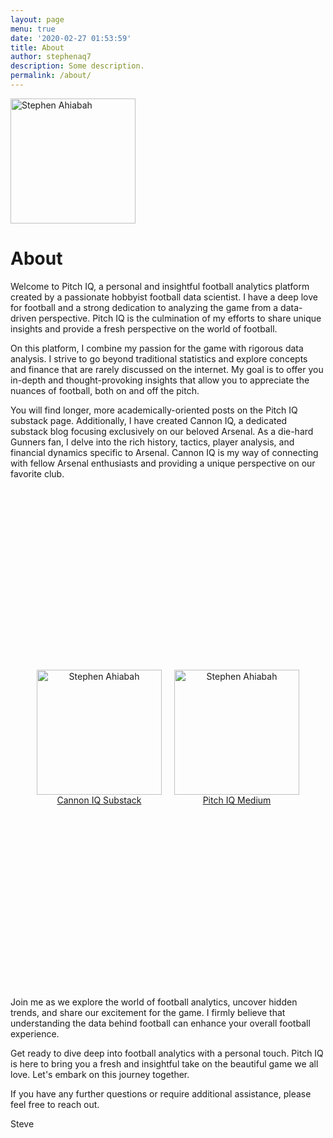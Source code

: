 ```yaml
---
layout: page
menu: true
date: '2020-02-27 01:53:59'
title: About
author: stephenaq7
description: Some description.
permalink: /about/
---
```


<img class="img-rounded" src="https://pbs.twimg.com/profile_images/1678337862624854016/SU2rOMuY_400x400.jpg" alt="Stephen Ahiabah" width="200">

# About

Welcome to Pitch IQ, a personal and insightful football analytics platform created by a passionate hobbyist football data scientist. I have a deep love for football and a strong dedication to analyzing the game from a data-driven perspective. Pitch IQ is the culmination of my efforts to share unique insights and provide a fresh perspective on the world of football.

On this platform, I combine my passion for the game with rigorous data analysis. I strive to go beyond traditional statistics and explore concepts and finance that are rarely discussed on the internet. My goal is to offer you in-depth and thought-provoking insights that allow you to appreciate the nuances of football, both on and off the pitch.

You will find longer, more academically-oriented posts on the Pitch IQ substack page. Additionally, I have created Cannon IQ, a dedicated substack blog focusing exclusively on our beloved Arsenal. As a die-hard Gunners fan, I delve into the rich history, tactics, player analysis, and financial dynamics specific to Arsenal. Cannon IQ is my way of connecting with fellow Arsenal enthusiasts and providing a unique perspective on our favorite club.

<style>
  .container {
    display: flex;
    justify-content: center;
    align-items: center;
    height: 20vh; /* Adjust this if necessary */
  }

  .image-container {
    text-align: center;
    margin: 0 10px; /* Adjust the margin as needed */
  }

  .img-rounded {
    width: 200px;
    max-width: 100%;
    height: auto;
    object-fit: cover;
  }
</style>

<div class="container">
  <div class="image-container">
    <a href="link_to_image1">
      <img class="img-rounded" src="https://pbs.twimg.com/media/F0qn8nqXsAAOWAy?format=png&name=small" alt="Stephen Ahiabah">
    </a>
    <br>
    <a href="https://pitchiq800.substack.com/p/cannon-iq">Cannon IQ Substack</a>
  </div>

  <div class="image-container">
    <a href="link_to_image2">
      <img class="img-rounded" src="https://pbs.twimg.com/media/F0qp1pXWcAAmJ37?format=png&name=small" alt="Stephen Ahiabah">
    </a>
    <br>
    <a href="https://pitchiq800.substack.com/">Pitch IQ Medium</a>
  </div>
</div>

Join me as we explore the world of football analytics, uncover hidden trends, and share our excitement for the game. I firmly believe that understanding the data behind football can enhance your overall football experience.

Get ready to dive deep into football analytics with a personal touch. Pitch IQ is here to bring you a fresh and insightful take on the beautiful game we all love. Let's embark on this journey together.

If you have any further questions or require additional assistance, please feel free to reach out.

Steve 






	
